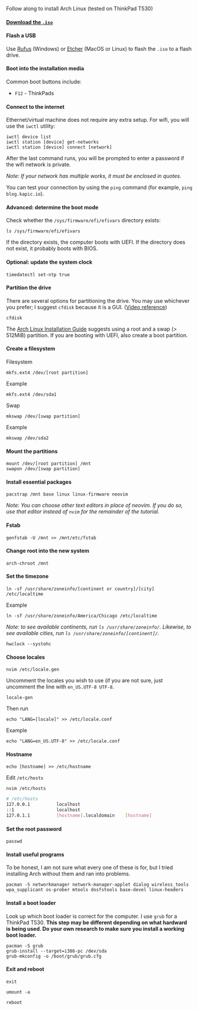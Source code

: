 Follow along to install Arch Linux (tested on ThinkPad T530)

#### [Download the `.iso`](https://archlinux.org/download/)

#### Flash a USB
Use [Rufus](https://rufus.ie/) (Windows) or [Etcher](https://www.balena.io/etcher/) (MacOS or Linux) to flash the `.iso` to a flash drive.

#### Boot into the installation media
Common boot buttons include:
- `F12` - ThinkPads

#### Connect to the internet
Ethernet/virtual machine does not require any extra setup. For wifi, you will use the `iwctl` utility:

    iwctl device list
    iwctl station [device] get-networks
    iwctl station [device] connect [network]

After the last command runs, you will be prompted to enter a password if the wifi network is private.

_Note: If your network has multiple works, it must be enclosed in quotes._

You can test your connection by using the `ping` command (for example, `ping blog.kapic.io`).

#### Advanced: determine the boot mode

Check whether the `/sys/firmware/efi/efivars` directory exists:

    ls /sys/firmware/efi/efivars

If the directory exists, the computer boots with UEFI. If the directory does not exist, it probably boots with BIOS.

#### Optional: update the system clock

    timedatectl set-ntp true

#### Partition the drive

There are several options for partitioning the drive. You may use whichever you prefer; I suggest `cfdisk` because it is a GUI. ([Video reference](https://youtu.be/HpskN_jKyhc?t=774))

    cfdisk

The [Arch Linux Installation Guide](https://wiki.archlinux.org/title/Installation_guide) suggests using a root and a swap (> 512MiB) partition. If you are booting with UEFI, also create a boot partition.

#### Create a filesystem

Filesystem

    mkfs.ext4 /dev/[root partition]

Example

    mkfs.ext4 /dev/sda1

Swap

    mkswap /dev/[swap partition]

Example

    mkswap /dev/sda2

#### Mount the partitions

    mount /dev/[root partition] /mnt
    swapon /dev/[swap partition]

#### Install essential packages

    pacstrap /mnt base linux linux-firmware neovim

_Note: You can choose other text editors in place of neovim. If you do so, use that editor instead of `nvim` for the remainder of the tutorial._

#### Fstab

    genfstab -U /mnt >> /mnt/etc/fstab

#### Change root into the new system

    arch-chroot /mnt

#### Set the timezone

    ln -sf /usr/share/zoneinfo/[continent or country]/[city] /etc/localtime

Example

    ln -sf /usr/share/zoneinfo/America/Chicago /etc/localtime

_Note: to see available continents, run `ls /usr/share/zoneinfo/`. Likewise, to see available cities, run `ls /usr/share/zoneinfo/[continent]/`._

    hwclock --systohc

#### Choose locales

    nvim /etc/locale.gen

Uncomment the locales you wish to use (if you are not sure, just uncomment the line with `en_US.UTF-8 UTF-8`.

    locale-gen

Then run

    echo "LANG=[locale]" >> /etc/locale.conf

Example

    echo "LANG=en_US.UTF-8" >> /etc/locale.conf

#### Hostname

    echo [hostname] >> /etc/hostname

Edit `/etc/hosts`

    nvim /etc/hosts

```sh
# /etc/hosts
127.0.0.1          localhost
::1                localhost
127.0.1.1          [hostname].localdomain    [hostname]
```

#### Set the root password

    passwd

#### Install useful programs

To be honest, I am not sure what every one of these is for, but I tried installing Arch without them and ran into problems.

    pacman -S networkmanager network-manager-applet dialog wireless_tools wpa_supplicant os-prober mtools dosfstools base-devel linux-headers

#### Install a boot loader

Look up which boot loader is correct for the computer. I use `grub` for a ThinkPad T530.
__This step may be different depending on what hardward is being used. Do your own research to make sure you install a working boot loader.__

    pacman -S grub
    grub-install --target=i386-pc /dev/sda
    grub-mkconfig -o /boot/grub/grub.cfg

#### Exit and reboot

    exit
    
    umount -a
    
    reboot
